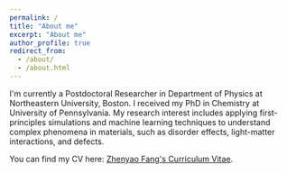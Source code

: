 ```yaml
---
permalink: /
title: "About me"
excerpt: "About me"
author_profile: true
redirect_from: 
  - /about/
  - /about.html
---
```


I'm currently a Postdoctoral Researcher in Department of Physics at Northeastern University, Boston. I received my PhD in Chemistry at University of Pennsylvania. My research interest includes applying first-principles simulations and machine learning techniques to understand complex phenomena in materials, such as disorder effects, light-matter interactions, and defects.

You can find my CV here: [Zhenyao Fang's Curriculum Vitae](../assets/CV.pdf).
